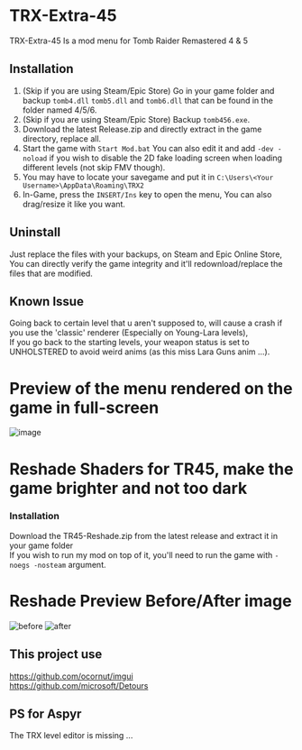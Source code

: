 # TRX-Extra-45
TRX-Extra-45 Is a mod menu for Tomb Raider Remastered 4 & 5

## Installation
1. (Skip if you are using Steam/Epic Store) Go in your game folder and backup `tomb4.dll` `tomb5.dll` and `tomb6.dll` that can be found in the folder named 4/5/6.
2. (Skip if you are using Steam/Epic Store) Backup `tomb456.exe`.
3. Download the latest Release.zip and directly extract in the game directory, replace all.
4. Start the game with `Start Mod.bat` You can also edit it and add `-dev -noload` if you wish to disable the 2D fake loading screen when loading different levels (not skip FMV though).
5. You may have to locate your savegame and put it in `C:\Users\<Your Username>\AppData\Roaming\TRX2`
6. In-Game, press the `INSERT/Ins` key to open the menu, You can also drag/resize it like you want.

## Uninstall
Just replace the files with your backups, on Steam and Epic Online Store, You can directly verify the game integrity and it'll redownload/replace the files that are modified.


## Known Issue
Going back to certain level that u aren't supposed to, will cause a crash if you use the 'classic' renderer (Especially on Young-Lara levels),<br>
If you go back to the starting levels, your weapon status is set to UNHOLSTERED to avoid weird anims (as this miss Lara Guns anim ...).<br>

# Preview of the menu rendered on the game in full-screen
![image](https://github.com/user-attachments/assets/cd539b22-21f3-4e0a-90fe-c4f4179bf39f)

# Reshade Shaders for TR45, make the game brighter and not too dark
### Installation
Download the TR45-Reshade.zip from the latest release and extract it in your game folder<br>
If you wish to run my mod on top of it, you'll need to run the game with `-noegs -nosteam` argument.

# Reshade Preview Before/After image
![before](https://github.com/user-attachments/assets/9bdec1d0-c768-4c61-a4ee-dd9b2a185ddf)
![after](https://github.com/user-attachments/assets/2201e0eb-32f3-46ea-8bd5-e15aec216c58)



## This project use
https://github.com/ocornut/imgui<br>
https://github.com/microsoft/Detours

## PS for Aspyr
The TRX level editor is missing ...
